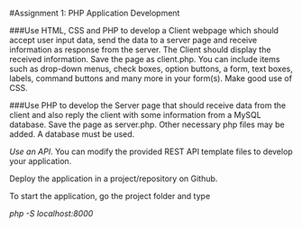 
#Assignment 1: PHP Application Development

###Use HTML, CSS and PHP to
develop a Client webpage which should accept user input data, send the data to
a server page and receive information as response from the server. The Client
should display the received information. Save the page as client.php. You can
include items such as drop-down menus, check boxes, option buttons, a form, text
boxes, labels, command buttons and many more in your form(s). Make good use of
CSS.



###Use PHP to develop the
Server page that should receive data from the client and also reply the client
with some information from a MySQL database. Save the page as server.php. Other
necessary php files may be added. A database must be used.

*Use an API*. You can modify the provided REST API
template files to develop your application.

Deploy the application in a project/repository on Github.

To start the application, go the project folder and type

*php -S localhost:8000*